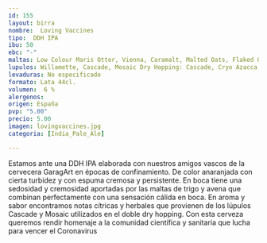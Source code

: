 ```yaml
---
id: 155
layout: birra
nombre:  Loving Vaccines
tipo:  DDH IPA
ibu: 50
ebc: "-"
maltas: Low Colour Maris Otter, Vienna, Caramalt, Malted Oats, Flaked Oats, Unmalted Wheat.
lupulos: Willamette, Cascade, Mosaic Dry Hopping: Cascade, Cryo Azacca, Cryo Mosaic.
levaduras: No especificado
formato: Lata 44cl.
volumen:  6 %
alergenos: 
origen: España
pvp: "5.00"
precio: 5.00
imagen: lovingvaccines.jpg
categoria: [India_Pale_Ale]

---
```

Estamos ante una DDH IPA elaborada con nuestros amigos vascos de la cervecera GaragArt en épocas de confinamiento. De color anaranjada con cierta turbidez y con espuma cremosa y persistente. En boca tiene una sedosidad y cremosidad aportadas por las maltas de trigo y avena que combinan perfectamente con una sensación cálida en boca. En aroma y sabor encontramos notas cítricas y herbales que provienen de los lúpulos Cascade y Mosaic utilizados en el doble dry hopping. Con esta cerveza queremos rendir homenaje a la comunidad científica y sanitaria que lucha para vencer el
Coronavirus




















